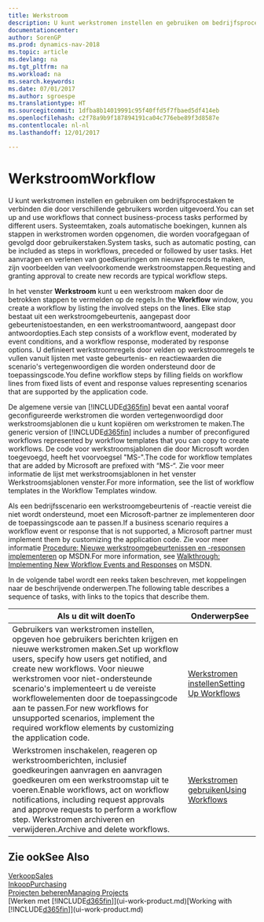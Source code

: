 ```yaml
---
title: Werkstroom
description: U kunt werkstromen instellen en gebruiken om bedrijfsprocestaken te verbinden die door verschillende gebruikers worden uitgevoerd. Systeemtaken, zoals automatische boekingen, kunnen als stappen in werkstromen worden opgenomen, die worden voorafgegaan of gevolgd door gebruikerstaken. Het aanvragen en verlenen van goedkeuringen om nieuwe records te maken, zijn voorbeelden van veelvoorkomende werkstroomstappen.
documentationcenter: 
author: SorenGP
ms.prod: dynamics-nav-2018
ms.topic: article
ms.devlang: na
ms.tgt_pltfrm: na
ms.workload: na
ms.search.keywords: 
ms.date: 07/01/2017
ms.author: sgroespe
ms.translationtype: HT
ms.sourcegitcommit: 1dfba8b14019991c95f40ffd5f7fbaed5df414eb
ms.openlocfilehash: c2f78a9b9f187894191ca04c776ebe89f3d8587e
ms.contentlocale: nl-nl
ms.lasthandoff: 12/01/2017

---
```

# <a name="workflow"></a><span data-ttu-id="25363-105">Werkstroom</span><span class="sxs-lookup"><span data-stu-id="25363-105">Workflow</span></span>
<span data-ttu-id="25363-106">U kunt werkstromen instellen en gebruiken om bedrijfsprocestaken te verbinden die door verschillende gebruikers worden uitgevoerd.</span><span class="sxs-lookup"><span data-stu-id="25363-106">You can set up and use workflows that connect business-process tasks performed by different users.</span></span> <span data-ttu-id="25363-107">Systeemtaken, zoals automatische boekingen, kunnen als stappen in werkstromen worden opgenomen, die worden voorafgegaan of gevolgd door gebruikerstaken.</span><span class="sxs-lookup"><span data-stu-id="25363-107">System tasks, such as automatic posting, can be included as steps in workflows, preceded or followed by user tasks.</span></span> <span data-ttu-id="25363-108">Het aanvragen en verlenen van goedkeuringen om nieuwe records te maken, zijn voorbeelden van veelvoorkomende werkstroomstappen.</span><span class="sxs-lookup"><span data-stu-id="25363-108">Requesting and granting approval to create new records are typical workflow steps.</span></span>  

 <span data-ttu-id="25363-109">In het venster **Werkstroom** kunt u een werkstroom maken door de betrokken stappen te vermelden op de regels.</span><span class="sxs-lookup"><span data-stu-id="25363-109">In the **Workflow** window, you create a workflow by listing the involved steps on the lines.</span></span> <span data-ttu-id="25363-110">Elke stap bestaat uit een werkstroomgebeurtenis, aangepast door gebeurtenistoestanden, en een werkstroomantwoord, aangepast door antwoordopties.</span><span class="sxs-lookup"><span data-stu-id="25363-110">Each step consists of a workflow event, moderated by event conditions, and a workflow response, moderated by response options.</span></span> <span data-ttu-id="25363-111">U definieert werkstroomregels door velden op werkstroomregels te vullen vanuit lijsten met vaste gebeurtenis- en reactiewaarden die scenario's vertegenwoordigen die worden ondersteund door de toepassingscode.</span><span class="sxs-lookup"><span data-stu-id="25363-111">You define workflow steps by filling fields on workflow lines from fixed lists of event and response values representing scenarios that are supported by the application code.</span></span>  

 <span data-ttu-id="25363-112">De algemene versie van [!INCLUDE[d365fin](includes/d365fin_md.md)] bevat een aantal vooraf geconfigureerde werkstromen die worden vertegenwoordigd door werkstroomsjablonen die u kunt kopiëren om werkstromen te maken.</span><span class="sxs-lookup"><span data-stu-id="25363-112">The generic version of [!INCLUDE[d365fin](includes/d365fin_md.md)] includes a number of preconfigured workflows represented by workflow templates that you can copy to create workflows.</span></span> <span data-ttu-id="25363-113">De code voor werkstroomsjablonen die door Microsoft worden toegevoegd, heeft het voorvoegsel "MS-".</span><span class="sxs-lookup"><span data-stu-id="25363-113">The code for workflow templates that are added by Microsoft are prefixed with “MS-“.</span></span> <span data-ttu-id="25363-114">Zie voor meer informatie de lijst met werkstroomsjablonen in het venster Werkstroomsjablonen venster.</span><span class="sxs-lookup"><span data-stu-id="25363-114">For more information, see the list of workflow templates in the Workflow Templates window.</span></span>  

 <span data-ttu-id="25363-115">Als een bedrijfsscenario een werkstroomgebeurtenis of -reactie vereist die niet wordt ondersteund, moet een Microsoft-partner ze implementeren door de toepassingscode aan te passen.</span><span class="sxs-lookup"><span data-stu-id="25363-115">If a business scenario requires a workflow event or response that is not supported, a Microsoft partner must implement them by customizing the application code.</span></span> <span data-ttu-id="25363-116">Zie voor meer informatie [Procedure: Nieuwe werkstroomgebeurtenissen en -responsen implementeren](https://msdn.microsoft.com/en-us/library/mt574349.aspx) op MSDN.</span><span class="sxs-lookup"><span data-stu-id="25363-116">For more information, see [Walkthrough: Implementing New Workflow Events and Responses](https://msdn.microsoft.com/en-us/library/mt574349.aspx) on MSDN.</span></span>  

 <span data-ttu-id="25363-117">In de volgende tabel wordt een reeks taken beschreven, met koppelingen naar de beschrijvende onderwerpen.</span><span class="sxs-lookup"><span data-stu-id="25363-117">The following table describes a sequence of tasks, with links to the topics that describe them.</span></span>  

|<span data-ttu-id="25363-118">**Als u dit wilt doen**</span><span class="sxs-lookup"><span data-stu-id="25363-118">**To**</span></span>|<span data-ttu-id="25363-119">**Onderwerp**</span><span class="sxs-lookup"><span data-stu-id="25363-119">**See**</span></span>|  
|------------|-------------|  
|<span data-ttu-id="25363-120">Gebruikers van werkstromen instellen, opgeven hoe gebruikers berichten krijgen en nieuwe werkstromen maken.</span><span class="sxs-lookup"><span data-stu-id="25363-120">Set up workflow users, specify how users get notified, and create new workflows.</span></span> <span data-ttu-id="25363-121">Voor nieuwe werkstromen voor niet-ondersteunde scenario's implementeert u de vereiste workflowelementen door de toepassingcode aan te passen.</span><span class="sxs-lookup"><span data-stu-id="25363-121">For new workflows for unsupported scenarios, implement the required workflow elements by customizing the application code.</span></span>|[<span data-ttu-id="25363-122">Werkstromen instellen</span><span class="sxs-lookup"><span data-stu-id="25363-122">Setting Up Workflows</span></span>](across-set-up-workflows.md)|  
|<span data-ttu-id="25363-123">Werkstromen inschakelen, reageren op werkstroomberichten, inclusief goedkeuringen aanvragen en aanvragen goedkeuren om een werkstroomstap uit te voeren.</span><span class="sxs-lookup"><span data-stu-id="25363-123">Enable workflows, act on workflow notifications, including request approvals and approve requests to perform a workflow step.</span></span> <span data-ttu-id="25363-124">Werkstromen archiveren en verwijderen.</span><span class="sxs-lookup"><span data-stu-id="25363-124">Archive and delete workflows.</span></span>|[<span data-ttu-id="25363-125">Werkstromen gebruiken</span><span class="sxs-lookup"><span data-stu-id="25363-125">Using Workflows</span></span>](across-use-workflows.md)|  

## <a name="see-also"></a><span data-ttu-id="25363-126">Zie ook</span><span class="sxs-lookup"><span data-stu-id="25363-126">See Also</span></span>  
[<span data-ttu-id="25363-127">Verkoop</span><span class="sxs-lookup"><span data-stu-id="25363-127">Sales</span></span>](sales-manage-sales.md)  
[<span data-ttu-id="25363-128">Inkoop</span><span class="sxs-lookup"><span data-stu-id="25363-128">Purchasing</span></span>](purchasing-manage-purchasing.md)  
[<span data-ttu-id="25363-129">Projecten beheren</span><span class="sxs-lookup"><span data-stu-id="25363-129">Managing Projects</span></span>](projects-manage-projects.md)  
<span data-ttu-id="25363-130">[Werken met [!INCLUDE[d365fin](includes/d365fin_md.md)]](ui-work-product.md)</span><span class="sxs-lookup"><span data-stu-id="25363-130">[Working with [!INCLUDE[d365fin](includes/d365fin_md.md)]](ui-work-product.md)</span></span>

